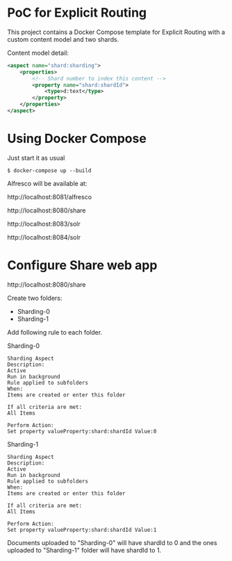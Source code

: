 # PoC for Explicit Routing

This project contains a Docker Compose template for Explicit Routing with a custom content model and two shards.

Content model detail:

```xml
<aspect name="shard:sharding">
    <properties>
        <!-- Shard number to index this content -->
        <property name="shard:shardId">
            <type>d:text</type>
        </property>
    </properties>
</aspect>
```

# Using Docker Compose

Just start it as usual

```
$ docker-compose up --build
```

Alfresco will be available at:

http://localhost:8081/alfresco

http://localhost:8080/share

http://localhost:8083/solr

http://localhost:8084/solr

# Configure Share web app

http://localhost:8080/share

Create two folders:

* Sharding-0
* Sharding-1

Add following rule to each folder.

Sharding-0

```
Sharding Aspect
Description:
Active
Run in background
Rule applied to subfolders
When:
Items are created or enter this folder

If all criteria are met:
All Items

Perform Action:
Set property valueProperty:shard:shardId Value:0
```

Sharding-1

```
Sharding Aspect
Description:
Active
Run in background
Rule applied to subfolders
When:
Items are created or enter this folder

If all criteria are met:
All Items

Perform Action:
Set property valueProperty:shard:shardId Value:1
```

Documents uploaded to "Sharding-0" will have shardId to 0 and the ones uploaded to "Sharding-1" folder will have shardId to 1.
